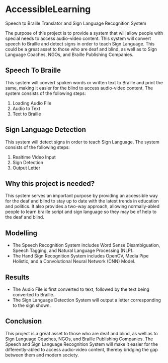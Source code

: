 # AccessibleLearning
Speech to Braille Translator and Sign Language Recognition System 

The purpose of this project is to provide a system that will allow people with special needs to access audio-video content. This system will convert speech to Braille and detect signs in order to teach Sign Language. This could be a great asset to those who are deaf and blind, as well as to Sign Language Coaches, NGOs, and Braille Publishing Companies.

## Speech To Braille

This system will convert spoken words or written text to Braille and print the same, making it easier for the blind to access audio-video content. The system consists of the following steps: 

1. Loading Audio File
2. Audio to Text
3. Text to Braille

## Sign Language Detection

This system will detect signs in order to teach Sign Language. The system consists of the following steps:

1. Realtime Video Input
2. Sign Detection
3. Output Letter

## Why this project is needed?

This system serves an important purpose by providing an accessible way for the deaf and blind to stay up to date with the latest trends in education and politics. It also provides a two-way approach, allowing normally-abled people to learn braille script and sign language so they may be of help to the deaf and blind.

## Modelling

* The Speech Recognition System includes Word Sense Disambiguation, Speech Tagging, and Natural Language Processing (NLP). 
* The Hand Sign Recognition System includes OpenCV, Media Pipe Holistic, and a Convolutional Neural Network (CNN) Model.

## Results

* The Audio File is first converted to text, followed by the text being converted to Braille.
* The Sign Language Detection System will output a letter corresponding to the sign shown.

## Conclusion

This project is a great asset to those who are deaf and blind, as well as to Sign Language Coaches, NGOs, and Braille Publishing Companies. The Speech and Sign Language Recognition System will make it easier for the differently-abled to access audio-video content, thereby bridging the gap between them and modern society.
